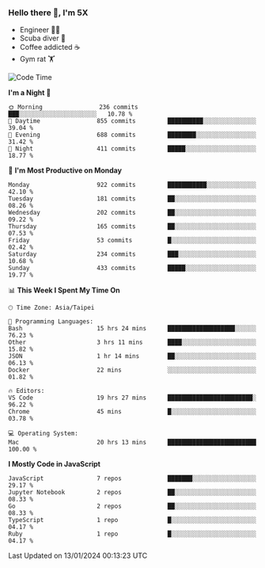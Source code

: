 ### Hello there 👋, I'm 5X

* Engineer 👨‍💻
* Scuba diver 🤿
* Coffee addicted ☕️
* Gym rat 🏋️

<!--START_SECTION:waka-->
![Code Time](http://img.shields.io/badge/Code%20Time-746%20hrs%2059%20mins-blue)

**I'm a Night 🦉** 

```text
🌞 Morning                236 commits         ███░░░░░░░░░░░░░░░░░░░░░░   10.78 % 
🌆 Daytime                855 commits         ██████████░░░░░░░░░░░░░░░   39.04 % 
🌃 Evening                688 commits         ████████░░░░░░░░░░░░░░░░░   31.42 % 
🌙 Night                  411 commits         █████░░░░░░░░░░░░░░░░░░░░   18.77 % 
```
📅 **I'm Most Productive on Monday** 

```text
Monday                   922 commits         ███████████░░░░░░░░░░░░░░   42.10 % 
Tuesday                  181 commits         ██░░░░░░░░░░░░░░░░░░░░░░░   08.26 % 
Wednesday                202 commits         ██░░░░░░░░░░░░░░░░░░░░░░░   09.22 % 
Thursday                 165 commits         ██░░░░░░░░░░░░░░░░░░░░░░░   07.53 % 
Friday                   53 commits          █░░░░░░░░░░░░░░░░░░░░░░░░   02.42 % 
Saturday                 234 commits         ███░░░░░░░░░░░░░░░░░░░░░░   10.68 % 
Sunday                   433 commits         █████░░░░░░░░░░░░░░░░░░░░   19.77 % 
```


📊 **This Week I Spent My Time On** 

```text
🕑︎ Time Zone: Asia/Taipei

💬 Programming Languages: 
Bash                     15 hrs 24 mins      ███████████████████░░░░░░   76.23 % 
Other                    3 hrs 11 mins       ████░░░░░░░░░░░░░░░░░░░░░   15.82 % 
JSON                     1 hr 14 mins        ██░░░░░░░░░░░░░░░░░░░░░░░   06.13 % 
Docker                   22 mins             ░░░░░░░░░░░░░░░░░░░░░░░░░   01.82 % 

🔥 Editors: 
VS Code                  19 hrs 27 mins      ████████████████████████░   96.22 % 
Chrome                   45 mins             █░░░░░░░░░░░░░░░░░░░░░░░░   03.78 % 

💻 Operating System: 
Mac                      20 hrs 13 mins      █████████████████████████   100.00 % 
```

**I Mostly Code in JavaScript** 

```text
JavaScript               7 repos             ███████░░░░░░░░░░░░░░░░░░   29.17 % 
Jupyter Notebook         2 repos             ██░░░░░░░░░░░░░░░░░░░░░░░   08.33 % 
Go                       2 repos             ██░░░░░░░░░░░░░░░░░░░░░░░   08.33 % 
TypeScript               1 repo              █░░░░░░░░░░░░░░░░░░░░░░░░   04.17 % 
Ruby                     1 repo              █░░░░░░░░░░░░░░░░░░░░░░░░   04.17 % 
```




 Last Updated on 13/01/2024 00:13:23 UTC
<!--END_SECTION:waka-->
